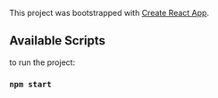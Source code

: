 This project was bootstrapped with [Create React App](https://github.com/facebook/create-react-app).

## Available Scripts

to run the project:

### `npm start`